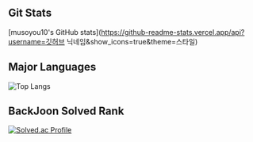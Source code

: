 ## Git Stats
[musoyou10's GitHub stats](https://github-readme-stats.vercel.app/api?username=깃허브 닉네임&show_icons=true&theme=스타일)

## Major Languages
![Top Langs](https://github-readme-stats.vercel.app/api/top-langs/?username=catturtle123&layout=Demo&theme=dark) 

## BackJoon Solved Rank
[![Solved.ac Profile](http://mazassumnida.wtf/api/generate_badge?boj=musoyou10)](https://solved.ac/musoyou10)


